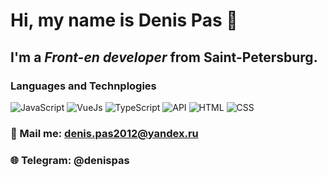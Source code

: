 # Hi, my name is **Denis Pas** 👋
## I'm a *Front-en developer* from Saint-Petersburg.
### Languages and Technplogies
![JavaScript](https://img.shields.io/badge/-JavaSript-090909?style=for-the-badge&logo=JavaScript)
![VueJs](https://img.shields.io/badge/-VueJs-090909?style=for-the-badge&logo=vue.js)
![TypeScript](https://img.shields.io/badge/-TypeSript-090909?style=for-the-badge&logo=TypeScript)
![API](https://img.shields.io/badge/-REST&#032;API-090909?style=for-the-badge)
![HTML](https://img.shields.io/badge/-HTML-090909?style=for-the-badge&logo=html5)
![CSS](https://img.shields.io/badge/-CSS-090909?style=for-the-badge&logo=css3)
### 📧 Mail me: denis.pas2012@yandex.ru
### 🌐 Telegram: @denispas

<!--
**DenisPas/DenisPas** is a ✨ _special_ ✨ repository because its `README.md` (this file) appears on your GitHub profile.

Here are some ideas to get you started:

- 🔭 I’m currently working on ...
- 🌱 I’m currently learning ...
- 👯 I’m looking to collaborate on ...
- 🤔 I’m looking for help with ...
- 💬 Ask me about ...
- 📫 How to reach me: ...
- 😄 Pronouns: ...
- ⚡ Fun fact: ...
-->
